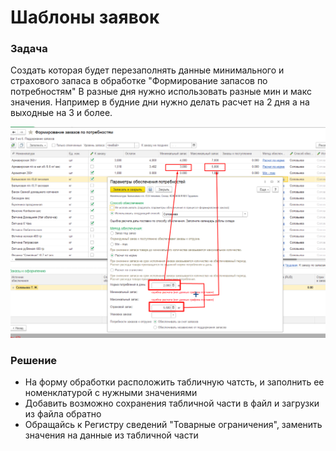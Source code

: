 # Шаблоны заявок

### Задача

Создать которая будет перезаполнять данные минимального и страхового запаса в обработке "Формирование запасов по потребностям"
В разные дня нужно использовать разные мин и макс значения. Например в будние дни нужно делать расчет на 2 дня а на выходные на 3 и более.

![Alt text](image/image-1.png)

### Решение

- На форму обработки расположить табличную чатсть, и заполнить ее номенклатурой с нужными значениями
- Добавить возможно сохранения табличной части в файл и загрузки из файла обратно
- Обращайсь к Регистру сведений "Товарные ограничения", заменить значения на данные из табличной части
